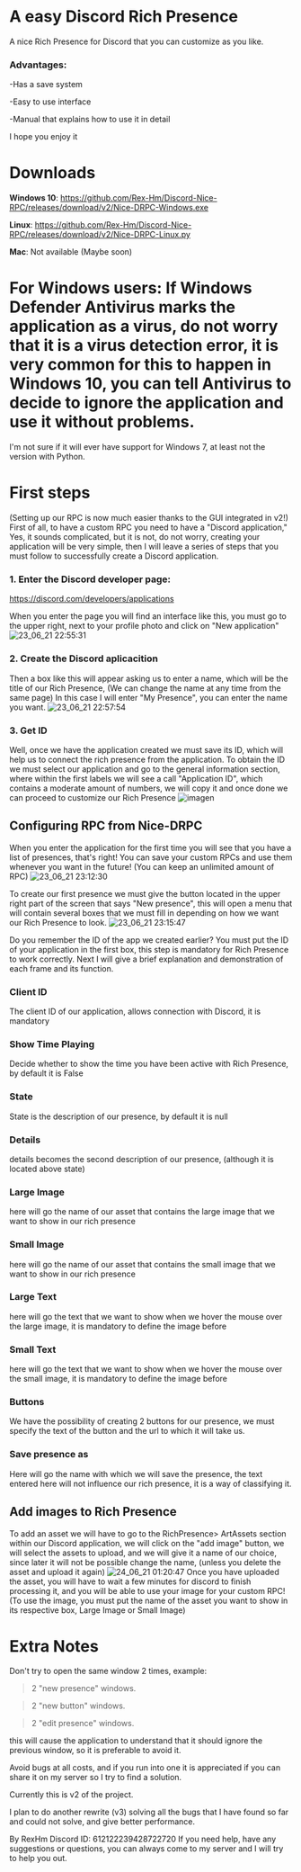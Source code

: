 # A easy Discord Rich Presence
 A nice Rich Presence for Discord that you can customize as you like. 

### Advantages:

-Has a save system

-Easy to use interface

-Manual that explains how to use it in detail

I hope you enjoy it
 
 # Downloads
 __Windows 10__: https://github.com/Rex-Hm/Discord-Nice-RPC/releases/download/v2/Nice-DRPC-Windows.exe
 
 __Linux__: https://github.com/Rex-Hm/Discord-Nice-RPC/releases/download/v2/Nice-DRPC-Linux.py
 
 __Mac__: Not available (Maybe soon)
 
 # For Windows users: If Windows Defender Antivirus marks the application as a virus, do not worry that it is a virus detection error, it is very common for this to happen in Windows 10, you can tell Antivirus to decide to ignore the application and use it without problems.
 I'm not sure if it will ever have support for Windows 7, at least not the version with Python.

# First steps
(Setting up our RPC is now much easier thanks to the GUI integrated in v2!)
First of all, to have a custom RPC you need to have a "Discord application,"
Yes, it sounds complicated, but it is not, do not worry, creating your application will be very simple, then I will leave a series of steps that you must follow to successfully create a Discord application.

### 1. Enter the Discord developer page:

https://discord.com/developers/applications

When you enter the page you will find an interface like this, you must go to the upper right, next to your profile photo and click on "New application"
![ 23_06_21 22:55:31](https://user-images.githubusercontent.com/77251557/123190554-23654180-d476-11eb-83aa-cc520e027414.png)

### 2. Create the Discord aplicacition

Then a box like this will appear asking us to enter a name, which will be the title of our Rich Presence, (We can change the name at any time from the same page)
In this case I will enter "My Presence", you can enter the name you want.
![ 23_06_21 22:57:54](https://user-images.githubusercontent.com/77251557/123190713-73dc9f00-d476-11eb-8c13-8bd20effaff4.png)

### 3. Get ID

Well, once we have the application created we must save its ID, which will help us to connect the rich presence from the application.
To obtain the ID we must select our application and go to the general information section, where within the first labels we will see a call "Application ID", which contains a moderate amount of numbers, we will copy it and once done we can proceed to customize our Rich Presence
![imagen](https://user-images.githubusercontent.com/77251557/123191447-a3d87200-d477-11eb-90cb-c4ba5a80206a.png)

## Configuring RPC from Nice-DRPC

When you enter the application for the first time you will see that you have a list of presences, that's right! You can save your custom RPCs and use them whenever you want in the future! (You can keep an unlimited amount of RPC)
![ 23_06_21 23:12:30](https://user-images.githubusercontent.com/77251557/123192018-7dff9d00-d478-11eb-881b-aaf57fbb10e5.png)

To create our first presence we must give the button located in the upper right part of the screen that says "New presence", this will open a menu that will contain several boxes that we must fill in depending on how we want our Rich Presence to look. 
![ 23_06_21 23:15:47](https://user-images.githubusercontent.com/77251557/123192285-f5cdc780-d478-11eb-8a06-7df015011d53.png)

Do you remember the ID of the app we created earlier? You must put the ID of your application in the first box, this step is mandatory for Rich Presence to work correctly.
Next I will give a brief explanation and demonstration of each frame and its function.

### Client ID

The client ID of our application, allows connection with Discord, it is mandatory

### Show Time Playing

Decide whether to show the time you have been active with Rich Presence, by default it is False

### State

State is the description of our presence, by default it is null

### Details

details becomes the second description of our presence, (although it is located above state)

### Large Image

here will go the name of our asset that contains the large image that we want to show in our rich presence

### Small Image

here will go the name of our asset that contains the small image that we want to show in our rich presence

### Large Text

here will go the text that we want to show when we hover the mouse over the large image, it is mandatory to define the image before

### Small Text

here will go the text that we want to show when we hover the mouse over the small image, it is mandatory to define the image before

### Buttons

We have the possibility of creating 2 buttons for our presence, we must specify the text of the button and the url to which it will take us.

### Save presence as

Here will go the name with which we will save the presence, the text entered here will not influence our rich presence, it is a way of classifying it.

## Add images to Rich Presence

To add an asset we will have to go to the RichPresence> ArtAssets section within our Discord application, we will click on the "add image" button, we will select the assets to upload, and we will give it a name of our choice, since later it will not be possible change the name, (unless you delete the asset and upload it again)
![ 24_06_21 01:20:47](https://user-images.githubusercontent.com/77251557/123202138-6c26f580-d48a-11eb-8d5d-8387e2bf2b6c.png)
Once you have uploaded the asset, you will have to wait a few minutes for discord to finish processing it, and you will be able to use your image for your custom RPC! (To use the image, you must put the name of the asset you want to show in its respective box, Large Image or Small Image)

# Extra Notes

Don't try to open the same window 2 times, example:

> 2 "new presence" windows.

> 2 "new button" windows.

> 2 "edit presence" windows.

this will cause the application to understand that it should ignore the previous window, so it is preferable to avoid it.

Avoid bugs at all costs, and if you run into one it is appreciated if you can share it on my server so I try to find a solution.

Currently this is v2 of the project.

I plan to do another rewrite (v3) solving all the bugs that I have found so far and could not solve, and give better performance.

By RexHm
Discord ID: 612122239428722720
If you need help, have any suggestions or questions, you can always come to my server and I will try to help you out.
